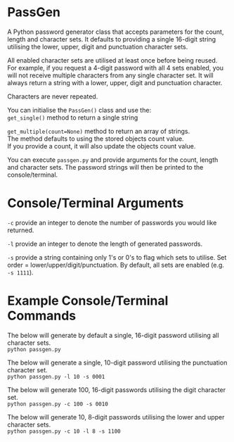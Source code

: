 # PassGen
A Python password generator class that accepts parameters for the count, length and character sets.
It defaults to providing a single 16-digit string utilising the lower, upper, digit and punctuation character sets.

All enabled character sets are utilised at least once before being reused.\
For example, if you request a 4-digit password with all 4 sets enabled, you will not receive multiple characters from any single character set. It will always return a string with a lower, upper, digit and punctuation character.

Characters are never repeated.

You can initialise the `PassGen()` class and use the:\
  `get_single()` method to return a single string
  
  `get_multiple(count=None)` method to return an array of strings.\
  The method defaults to using the stored objects count value.\
  If you provide a count, it will also update the objects count value.

You can execute `passgen.py` and provide arguments for the count, length and character sets. The password strings will then be printed to the console/terminal.

# Console/Terminal Arguments
`-c` provide an integer to denote the number of passwords you would like returned.

`-l` provide an integer to denote the length of generated passwords.

`-s` provide a string containing only 1's or 0's to flag which sets to utilise. Set order = lower/upper/digit/punctuation. By default, all sets are enabled (e.g. `-s 1111`).

# Example Console/Terminal Commands
The below will generate by default a single, 16-digit password utilising all character sets.\
`python passgen.py`
  
The below will generate a single, 10-digit password utilising the punctuation character set.\
`python passgen.py -l 10 -s 0001`
  
The below will generate 100, 16-digit passwords utilising the digit character set.\
`python passgen.py -c 100 -s 0010`
  
The below will generate 10, 8-digit passwords utilising the lower and upper character sets.\
`python passgen.py -c 10 -l 8 -s 1100`
